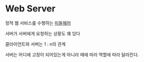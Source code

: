 # Web Server
정적  웹 서비스를 수행하는 [미들웨어]()

서버가 서버에게 요청하는 상황도 꽤 있다

클라이언트와 서버는 1 : n의 관계

서버는 어디에 고정이 되어있는게 아니라 때에 따라 역할에 따라 달라진다.


